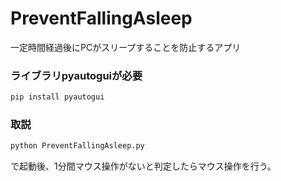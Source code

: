 # PreventFallingAsleep

一定時間経過後にPCがスリープすることを防止するアプリ


### ライブラリpyautoguiが必要
```bash
pip install pyautogui
```

### 取説
```bash
python PreventFallingAsleep.py
```
で起動後、1分間マウス操作がないと判定したらマウス操作を行う。

